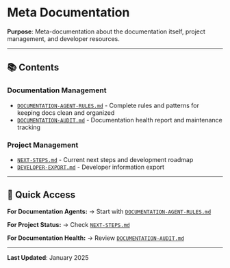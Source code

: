 # Meta Documentation

**Purpose**: Meta-documentation about the documentation itself, project management, and developer resources.

---

## 📚 Contents

### Documentation Management

- [`DOCUMENTATION-AGENT-RULES.md`](./DOCUMENTATION-AGENT-RULES.md) - Complete rules and patterns for keeping docs clean and organized
- [`DOCUMENTATION-AUDIT.md`](./DOCUMENTATION-AUDIT.md) - Documentation health report and maintenance tracking

### Project Management

- [`NEXT-STEPS.md`](./NEXT-STEPS.md) - Current next steps and development roadmap
- [`DEVELOPER-EXPORT.md`](./DEVELOPER-EXPORT.md) - Developer information export

---

## 🎯 Quick Access

**For Documentation Agents:**
→ Start with [`DOCUMENTATION-AGENT-RULES.md`](./DOCUMENTATION-AGENT-RULES.md)

**For Project Status:**
→ Check [`NEXT-STEPS.md`](./NEXT-STEPS.md)

**For Documentation Health:**
→ Review [`DOCUMENTATION-AUDIT.md`](./DOCUMENTATION-AUDIT.md)

---

**Last Updated**: January 2025

